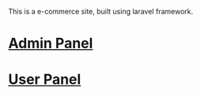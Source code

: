 This is a e-commerce site, built using laravel framework.

# [Admin Panel]( https://bit.ly/2vPa2O6)
# [User Panel]( https://new-shop-ecommerce.000webhostapp.com )
